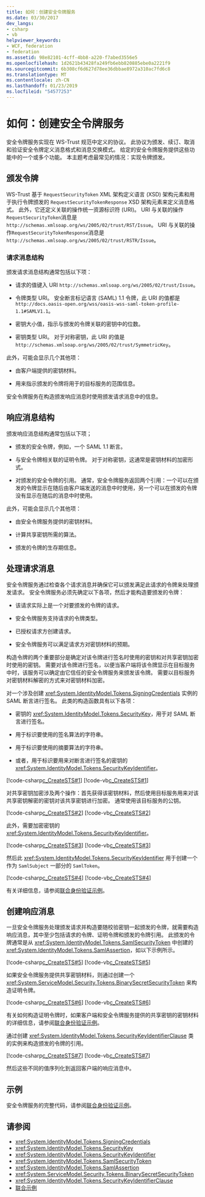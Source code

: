 ```yaml
---
title: 如何：创建安全令牌服务
ms.date: 03/30/2017
dev_langs:
- csharp
- vb
helpviewer_keywords:
- WCF, federation
- federation
ms.assetid: 98e82101-4cff-4bb8-a220-f7abed3556e5
ms.openlocfilehash: 1d2621b43428fa249fb6ebb820885ebe0a2221f9
ms.sourcegitcommit: 6b308cf6d627d78ee36dbbae8972a310ac7fd6c8
ms.translationtype: MT
ms.contentlocale: zh-CN
ms.lasthandoff: 01/23/2019
ms.locfileid: "54577253"
---
```

# <a name="how-to-create-a-security-token-service"></a>如何：创建安全令牌服务
安全令牌服务实现在 WS-Trust 规范中定义的协议。 此协议为颁发、续订、取消和验证安全令牌定义消息格式和消息交换模式。 给定的安全令牌服务提供这些功能中的一个或多个功能。 本主题考虑最常见的情况：实现令牌颁发。  
  
## <a name="issuing-tokens"></a>颁发令牌  
 WS-Trust 基于 `RequestSecurityToken` XML 架构定义语言 (XSD) 架构元素和用于执行令牌颁发的 `RequestSecurityTokenResponse` XSD 架构元素来定义消息格式。 此外，它还定义关联的操作统一资源标识符 (URI)。 URI 与关联的操作`RequestSecurityToken`消息是`http://schemas.xmlsoap.org/ws/2005/02/trust/RST/Issue`。 URI 与关联的操作`RequestSecurityTokenResponse`消息是`http://schemas.xmlsoap.org/ws/2005/02/trust/RSTR/Issue`。  
  
### <a name="request-message-structure"></a>请求消息结构  
 颁发请求消息结构通常包括以下项：  
  
-   请求的值键入 URI `http://schemas.xmlsoap.org/ws/2005/02/trust/Issue`。
  
-   令牌类型 URI。 安全断言标记语言 (SAML) 1.1 令牌，此 URI 的值都是`http://docs.oasis-open.org/wss/oasis-wss-saml-token-profile-1.1#SAMLV1.1`。  
  
-   密钥大小值，指示与颁发的令牌关联的密钥中的位数。  
  
-   密钥类型 URI。 对于对称密钥，此 URI 的值是`http://schemas.xmlsoap.org/ws/2005/02/trust/SymmetricKey`。  
  
 此外，可能会显示几个其他项：  
  
-   由客户端提供的密钥材料。  
  
-   用来指示颁发的令牌将用于的目标服务的范围信息。  
  
 安全令牌服务在构造颁发响应消息时使用颁发请求消息中的信息。  
  
## <a name="response-message-structure"></a>响应消息结构  
 颁发响应消息结构通常包括以下项；  
  
-   颁发的安全令牌，例如，一个 SAML 1.1 断言。  
  
-   与安全令牌相关联的证明令牌。 对于对称密钥，这通常是密钥材料的加密形式。  
  
-   对颁发的安全令牌的引用。 通常，安全令牌服务返回两个引用：一个可以在颁发的令牌显示在随后由客户端发送的消息中时使用，另一个可以在颁发的令牌没有显示在随后的消息中时使用。  
  
 此外，可能会显示几个其他项：  
  
-   由安全令牌服务提供的密钥材料。  
  
-   计算共享密钥所需的算法。  
  
-   颁发的令牌的生存期信息。  
  
## <a name="processing-request-messages"></a>处理请求消息  
 安全令牌服务通过检查各个请求消息并确保它可以颁发满足此请求的令牌来处理颁发请求。 安全令牌服务必须先确定以下各项，然后才能构造要颁发的令牌：  
  
-   该请求实际上是一个对要颁发的令牌的请求。  
  
-   安全令牌服务支持请求的令牌类型。  
  
-   已授权请求方创建请求。  
  
-   安全令牌服务可以满足请求方对密钥材料的预期。  
  
 构造令牌的两个重要部分是确定对该令牌进行签名时使用的密钥和对共享密钥加密时使用的密钥。 需要对该令牌进行签名，以便当客户端将该令牌显示在目标服务中时，该服务可以确定由它信任的安全令牌服务来颁发该令牌。 需要以目标服务对密钥材料解密的方式来对密钥材料加密。  
  
 对一个涉及创建 <xref:System.IdentityModel.Tokens.SigningCredentials> 实例的 SAML 断言进行签名。 此类的构造函数具有以下各项：  
  
-   密钥的 <xref:System.IdentityModel.Tokens.SecurityKey>，用于对 SAML 断言进行签名。  
  
-   用于标识要使用的签名算法的字符串。  
  
-   用于标识要使用的摘要算法的字符串。  
  
-   或者，用于标识要用来对断言进行签名的密钥的 <xref:System.IdentityModel.Tokens.SecurityKeyIdentifier>。  
  
 [!code-csharp[c_CreateSTS#1](../../../../samples/snippets/csharp/VS_Snippets_CFX/c_creatests/cs/source.cs#1)]
 [!code-vb[c_CreateSTS#1](../../../../samples/snippets/visualbasic/VS_Snippets_CFX/c_creatests/vb/source.vb#1)]  
  
 对共享密钥加密涉及两个操作：首先获得该密钥材料，然后使用目标服务用来对该共享密钥解密的密钥对该共享密钥进行加密。 通常使用该目标服务的公钥。  
  
 [!code-csharp[c_CreateSTS#2](../../../../samples/snippets/csharp/VS_Snippets_CFX/c_creatests/cs/source.cs#2)]
 [!code-vb[c_CreateSTS#2](../../../../samples/snippets/visualbasic/VS_Snippets_CFX/c_creatests/vb/source.vb#2)]  
  
 此外，需要加密密钥的 <xref:System.IdentityModel.Tokens.SecurityKeyIdentifier>。  
  
 [!code-csharp[c_CreateSTS#3](../../../../samples/snippets/csharp/VS_Snippets_CFX/c_creatests/cs/source.cs#3)]
 [!code-vb[c_CreateSTS#3](../../../../samples/snippets/visualbasic/VS_Snippets_CFX/c_creatests/vb/source.vb#3)]  
  
 然后此 <xref:System.IdentityModel.Tokens.SecurityKeyIdentifier> 用于创建一个作为 `SamlSubject` 一部分的 `SamlToken`。  
  
 [!code-csharp[c_CreateSTS#4](../../../../samples/snippets/csharp/VS_Snippets_CFX/c_creatests/cs/source.cs#4)]
 [!code-vb[c_CreateSTS#4](../../../../samples/snippets/visualbasic/VS_Snippets_CFX/c_creatests/vb/source.vb#4)]  
  
 有关详细信息，请参阅[联合身份验证示例](../../../../docs/framework/wcf/samples/federation-sample.md)。  
  
## <a name="creating-response-messages"></a>创建响应消息  
 一旦安全令牌服务处理颁发请求并构造要随校验密钥一起颁发的令牌，就需要构造响应消息，其中至少包括请求的令牌、证明令牌和颁发的令牌引用。 此颁发的令牌通常是从 <xref:System.IdentityModel.Tokens.SamlSecurityToken> 中创建的 <xref:System.IdentityModel.Tokens.SamlAssertion>，如以下示例所示。  
  
 [!code-csharp[c_CreateSTS#5](../../../../samples/snippets/csharp/VS_Snippets_CFX/c_creatests/cs/source.cs#5)]
 [!code-vb[c_CreateSTS#5](../../../../samples/snippets/visualbasic/VS_Snippets_CFX/c_creatests/vb/source.vb#5)]  
  
 如果安全令牌服务提供共享密钥材料，则通过创建一个 <xref:System.ServiceModel.Security.Tokens.BinarySecretSecurityToken> 来构造证明令牌。  
  
 [!code-csharp[c_CreateSTS#6](../../../../samples/snippets/csharp/VS_Snippets_CFX/c_creatests/cs/source.cs#6)]
 [!code-vb[c_CreateSTS#6](../../../../samples/snippets/visualbasic/VS_Snippets_CFX/c_creatests/vb/source.vb#6)]  
  
 有关如何构造证明令牌时，如果客户端和安全令牌服务提供的共享密钥的密钥材料的详细信息，请参阅[联合身份验证示例](../../../../docs/framework/wcf/samples/federation-sample.md)。  
  
 通过创建 <xref:System.IdentityModel.Tokens.SecurityKeyIdentifierClause> 类的实例来构造颁发的令牌的引用。  
  
 [!code-csharp[c_CreateSTS#7](../../../../samples/snippets/csharp/VS_Snippets_CFX/c_creatests/cs/source.cs#7)]
 [!code-vb[c_CreateSTS#7](../../../../samples/snippets/visualbasic/VS_Snippets_CFX/c_creatests/vb/source.vb#7)]  
  
 然后这些不同的值序列化到返回客户端的响应消息中。  
  
## <a name="example"></a>示例  
 安全令牌服务的完整代码，请参阅[联合身份验证示例](../../../../docs/framework/wcf/samples/federation-sample.md)。  
  
## <a name="see-also"></a>请参阅
- <xref:System.IdentityModel.Tokens.SigningCredentials>
- <xref:System.IdentityModel.Tokens.SecurityKey>
- <xref:System.IdentityModel.Tokens.SecurityKeyIdentifier>
- <xref:System.IdentityModel.Tokens.SamlSecurityToken>
- <xref:System.IdentityModel.Tokens.SamlAssertion>
- <xref:System.ServiceModel.Security.Tokens.BinarySecretSecurityToken>
- <xref:System.IdentityModel.Tokens.SecurityKeyIdentifierClause>
- [联合示例](../../../../docs/framework/wcf/samples/federation-sample.md)

